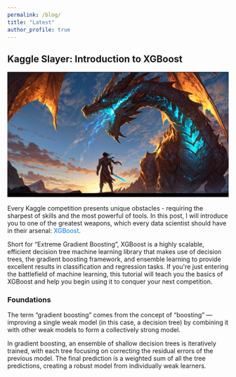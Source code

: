 ```yaml
---
permalink: /blog/
title: "Latest"
author_profile: true
---
```


## Kaggle Slayer: Introduction to XGBoost

<div style="text-align: center;">
  <img src="/images/dragon_slayer.png" alt="Dragon Slayer" width="600"/>
</div>

Every Kaggle competition presents unique obstacles - requiring the sharpest of skills and the most powerful of tools. In this post, I will introduce you to one of the greatest weapons, which every data scientist should have in their arsenal: <span style="color:#007BFF;">XGBoost</span>. 

Short for “Extreme Gradient Boosting”, XGBoost is a highly scalable, efficient decision tree machine learning library that makes use of decision trees, the gradient boosting framework, and ensemble learning to provide excellent results in classification and regression tasks. If you're just entering the battlefield of machine learning, this tutorial will teach you the basics of XGBoost and help you begin using it to conquer your next competition.

### Foundations

The term “gradient boosting” comes from the concept of “boosting” — improving a single weak model (in this case, a decision tree) by combining it with other weak models to form a collectively strong model.

In gradient boosting, an ensemble of shallow decision trees is iteratively trained, with each tree focusing on correcting the residual errors of the previous model. The final prediction is a weighted sum of all the tree predictions, creating a robust model from individually weak learners.





